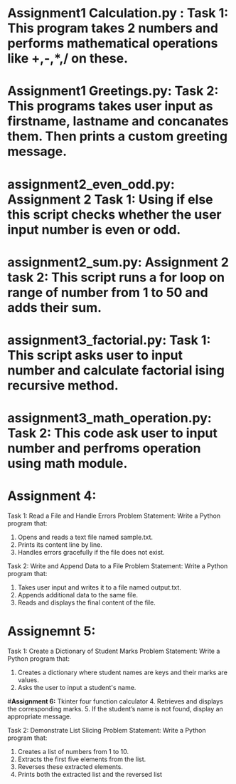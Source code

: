 # Assignment1  Calculation.py : Task 1: This program takes 2 numbers and performs mathematical operations like +,-,*,/ on these.
# Assignment1  Greetings.py: Task 2: This programs takes user input as firstname, lastname and concanates them. Then prints a custom greeting message.
# assignment2_even_odd.py: Assignment 2 Task 1: Using if else this script checks whether the user input number is even or odd.
# assignment2_sum.py: Assignment 2 task 2: This script runs a for loop on range of number from 1 to 50 and adds their sum. 
# assignment3_factorial.py: Task 1: This script asks user to input number and calculate factorial ising recursive method.
# assignment3_math_operation.py: Task 2: This code ask user to input number and perfroms operation using math module.
# Assignment 4:
Task 1: Read a File and Handle Errors
Problem Statement: Write a Python program that:
1. Opens and reads a text file named sample.txt.
2. Prints its content line by line.
3. Handles errors gracefully if the file does not exist.

Task 2: Write and Append Data to a File
Problem Statement: Write a Python program that:
1. Takes user input and writes it to a file named output.txt.
2. Appends additional data to the same file.
3. Reads and displays the final content of the file.

# Assignemnt 5:
Task 1: Create a Dictionary of Student Marks
Problem Statement: Write a Python program that:
1. Creates a dictionary where student names are keys and their marks are values.
2. Asks the user to input a student's name.

 #**Assignment 6:**  Tkinter four function calculator
4. Retrieves and displays the corresponding marks.
5. If the student’s name is not found, display an appropriate message.
 
Task 2: Demonstrate List Slicing
Problem Statement: Write a Python program that:
1. Creates a list of numbers from 1 to 10.
2. Extracts the first five elements from the list.
3. Reverses these extracted elements.
4. Prints both the extracted list and the reversed list
 
